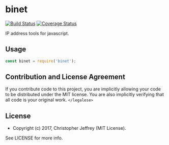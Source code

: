 # binet

[![Build Status][ci-status-img]][ci-status-url]
[![Coverage Status][coverage-status-img]][coverage-status-url]

IP address tools for javascript.

## Usage

``` js
const binet = require('binet');
```

## Contribution and License Agreement

If you contribute code to this project, you are implicitly allowing your code
to be distributed under the MIT license. You are also implicitly verifying that
all code is your original work. `</legalese>`

## License

- Copyright (c) 2017, Christopher Jeffrey (MIT License).

See LICENSE for more info.

[ci-status-img]: https://github.com/raptoracle/binet/workflows/Build/badge.svg
[ci-status-url]: https://github.com/raptoracle/binet/tree/master
[coverage-status-img]: https://coveralls.io/repos/github/bcoin-org/binet/badge.svg?branch=master
[coverage-status-url]: https://coveralls.io/github/bcoin-org/binet?branch=master
